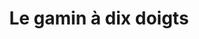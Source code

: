 ---
title: "Le gamin à dix doigts"
url: /paris/le-gamin-a-dix-doigts-rue-sedaine/
shop: tatouage
---